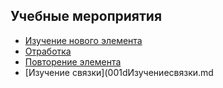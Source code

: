 ## Учебные мероприятия
- [Изучение нового элемента](001aИзучениеновогоэлемента.md)
- [Отработка](001cОтработка.md)
- [Повторение элемента](001bПовторениеэлемента.md)
- [Изучение связки](001dИзучениесвязки.md
